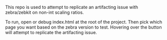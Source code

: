This repo is used to attempt to replicate an artifacting issue with zebra/zebkit on non-int scaling ratios.

To run, open or debug index.html at the root of the project. Then pick which page you want based on the zebra version to test. Hovering over the button will attempt to replicate the artifacting issue.

